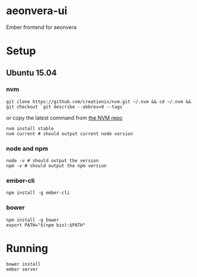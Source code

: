 # aeonvera-ui
Ember frontend for aeonvera


# Setup

## Ubuntu 15.04

### nvm

    git clone https://github.com/creationix/nvm.git ~/.nvm && cd ~/.nvm && git checkout `git describe --abbrev=0 --tags`

or copy the latest command from [the NVM repo](https://github.com/creationix/nvm)

    nvm install stable
    nvm current # should output current node version

### node and npm

    node -v # should output the version
    npm -v # should output the npm version
    
### ember-cli

    npm install -g ember-cli
    
### bower

    npm install -g bower
    export PATH="$(npm bin):$PATH"
    
# Running

    bower install
    ember server
    
